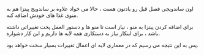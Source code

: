 اون ساندویجی فصل قبل رو یادتون هست ، حالا می خواد علاوه بر ساندویج پیتزا هم به منوی غذا های خودش اضافه کنه.

برای اضافه کردن پیتزا به منو ، نیاز است تا منو ها و دستور العمل پخت تغییراتی داشته باشد ، برای اینکار نیاز به دستکاری همه لایه ها داریم و این کار دشواره.

پس به این نتیجه می رسیم که در معماری لایه ای اعمال تغییرات بسیار سخت خواهد بود.

